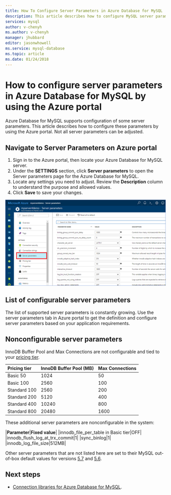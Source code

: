 ```yaml
---
title: How To Configure Server Parameters in Azure Database for MySQL | Microsoft Docs
description: This article describes how to configure MySQL server parameters in Azure Database for MySQL using the Azure portal.
services: mysql
author: v-chenyh
ms.author: v-chenyh
manager: jhubbard
editor: jasonwhowell
ms.service: mysql-database
ms.topic: article
ms.date: 01/24/2018
---
```


# How to configure server parameters in Azure Database for MySQL by using the Azure portal

Azure Database for MySQL supports configuration of some server parameters. This article describes how to configure these parameters by using the Azure portal. Not all server parameters can be adjusted. 

## Navigate to Server Parameters on Azure portal
1. Sign in to the Azure portal, then locate your Azure Database for MySQL server.
2. Under the **SETTINGS** section, click **Server parameters** to open the Server parameters page for the Azure Database for MySQL.
3. Locate any settings you need to adjust. Review the **Description** column to understand the purpose and allowed values. 
4. Click  **Save** to save your changes.

![Azure portal server parameters page](./media/howto-server-parameters/auzre-portal-server-parameters.png)

## List of configurable server parameters

The list of supported server parameters is constantly growing. Use the server parameters tab in Azure portal to get the definition and configure server parameters based on your application requirements. 

## Nonconfigurable server parameters
InnoDB Buffer Pool and Max Connections are not configurable and tied to your [pricing tier](concepts-service-tiers.md). 

| **Pricing tier** | **InnoDB Buffer Pool (MB)** | **Max Connections** |
| :------------------------ | :-------- | :----------- |
| Basic 50 | 1024 | 50 | 
| Basic 100  | 2560 | 100 | 
| Standard 100 | 2560 | 200 | 
| Standard 200 | 5120 | 400 | 
| Standard 400 | 10240 | 800 | 
| Standard 800 | 20480 | 1600 |

These additional server parameters are nonconfigurable in the system:

|**Parameter**|**Fixed value**|
|innodb_file_per_table in Basic tier|OFF|
|innodb_flush_log_at_trx_commit|1|
|sync_binlog|1|
|innodb_log_file_size|512MB|

Other server parameters that are not listed here are set to their MySQL out-of-box default values for versions [5.7](https://dev.mysql.com/doc/refman/5.7/en/innodb-parameters.html) and [5.6](https://dev.mysql.com/doc/refman/5.6/en/innodb-parameters.html).

## Next steps
- [Connection libraries for Azure Database for MySQL](concepts-connection-libraries.md).
